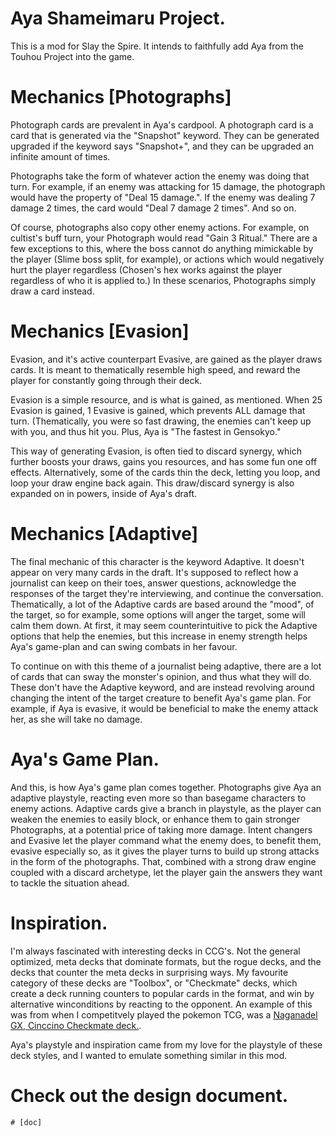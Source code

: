 # Aya Shameimaru Project.
This is a mod for Slay the Spire. It intends to faithfully add Aya from the Touhou Project into the game.

# Mechanics [Photographs]

Photograph cards are prevalent in Aya's cardpool. A photograph card is a card that is generated via the "Snapshot" keyword. They can be generated upgraded if the keyword says "Snapshot+", and they can be upgraded an infinite amount of times.

Photographs take the form of whatever action the enemy was doing that turn. For example, if an enemy was attacking for 15 damage, the photograph would have the property of "Deal 15 damage.". If the enemy was dealing 7 damage 2 times, the card would "Deal 7 damage 2 times". And so on.

Of course, photographs also copy other enemy actions. For example, on cultist's buff turn, your Photograph would read "Gain 3 Ritual." There are a few exceptions to this, where the boss cannot do anything mimickable by the player (Slime boss split, for example), or actions which would negatively hurt the player regardless (Chosen's hex works against the player regardless of who it is applied to.) In these scenarios, Photographs simply draw a card instead.

# Mechanics [Evasion]

Evasion, and it's active counterpart Evasive, are gained as the player draws cards. It is meant to thematically resemble high speed, and reward the player for constantly going through their deck.

Evasion is a simple resource, and is what is gained, as mentioned. When 25 Evasion is gained, 1 Evasive is gained, which prevents ALL damage that turn. (Thematically, you were so fast drawing, the enemies can't keep up with you, and thus hit you. Plus, Aya is "The fastest in Gensokyo." 

This way of generating Evasion, is often tied to discard synergy, which further boosts your draws, gains you resources, and has some fun one off effects. Alternatively, some of the cards thin the deck, letting you loop, and loop your draw engine back again. This draw/discard synergy is also expanded on in powers, inside of Aya's draft.

# Mechanics [Adaptive]

The final mechanic of this character is the keyword Adaptive. It doesn't appear on very many cards in the draft. It's supposed to reflect how a journalist can keep on their toes, answer questions, acknowledge the responses of the target they're interviewing, and continue the conversation. Thematically, a lot of the Adaptive cards are based around the "mood", of the target, so for example, some options will anger the target, some will calm them down.
At first, it may seem counterintuitive to pick the Adaptive options that help the enemies, but this increase in enemy strength helps Aya's game-plan and can swing combats in her favour.

To continue on with this theme of a journalist being adaptive, there are a lot of cards that can sway the monster's opinion, and thus what they will do. These don't have the Adaptive keyword, and are instead revolving around changing the intent of the target creature to benefit Aya's game plan. For example, if Aya is evasive, it would be beneficial to make the enemy attack her, as she will take no damage.

# Aya's Game Plan.

And this, is how Aya's game plan comes together. Photographs give Aya an adaptive playstyle, reacting even more so than basegame characters to enemy actions.
Adaptive cards give a branch in playstyle, as the player can weaken the enemies to easily block, or enhance them to gain stronger Photographs, at a potential price of taking more damage.
Intent changers and Evasive let the player command what the enemy does, to benefit them, evasive especially so, as it gives the player turns to build up strong attacks in the form of the photographs.
That, combined with a strong draw engine coupled with a discard archetype, let the player gain the answers they want to tackle the situation ahead.

# Inspiration.

I'm always fascinated with interesting decks in CCG's. Not the general optimized, meta decks that dominate formats, but the rogue decks, and the decks that counter the meta decks in surprising ways.
My favourite category of these decks are "Toolbox", or "Checkmate" decks, which create a deck running counters to popular cards in the format, and win by alternative winconditions by reacting to the opponent.
An example of this was from when I competitvely played the pokemon TCG, was a [Naganadel GX, Cinccino Checkmate deck.][cinc]. 

Aya's playstyle and inspiration came from my love for the playstyle of these deck styles, and I wanted to emulate something similar in this mod.

# Check out the design document.

```
# [doc]
```

[cinc]: https://limitlesstcg.com/decks/?list=3835
[doc]: https://docs.google.com/spreadsheets/d/1VY3LyJdfLndkjRdzCCSlDByOHns7W96TRYzdDJk8C6Q/edit#gid=1231978568
